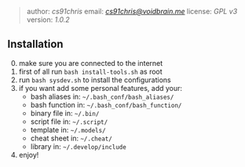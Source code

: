 > author: *cs91chris*
 email: *cs91chris@voidbrain.me*
 license: *GPL v3*
> version: *1.0.2*


## Installation

0. make sure you are connected to the internet
1. first of all run `bash install-tools.sh` as root
2. run `bash sysdev.sh` to install the configurations
3. if you want add some personal features, add your:
	- bash aliases in: 	`~/.bash_conf/bash_aliases/`
	- bash function in: `~/.bash_conf/bash_function/`
	- binary file in:	`~/.bin/`
	- script file in:	`~/.script/`
	- template in:		`~/.models/`
	- cheat sheet in:	`~/.cheat/`
	- library in:	    `~/.develop/include`
4. enjoy!
